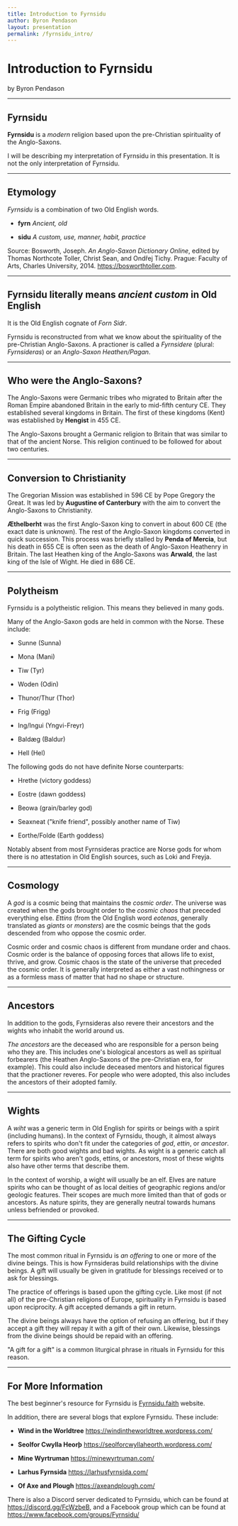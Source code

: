 ```yaml
---
title: Introduction to Fyrnsidu
author: Byron Pendason
layout: presentation
permalink: /fyrnsidu_intro/
---
```


# Introduction to Fyrnsidu

by Byron Pendason

---

## Fyrnsidu

**Fyrnsidu** is a *modern* religion based upon the pre-Christian spirituality of the Anglo-Saxons.

I will be describing my interpretation of Fyrnsidu in this presentation. It is not the only interpretation of Fyrnsidu.

---

## Etymology

*Fyrnsidu* is a combination of two Old English words.

- **fyrn** *Ancient, old*

- **sidu** *A custom, use, manner, habit, practice*

Source: Bosworth, Joseph. *An Anglo-Saxon Dictionary Online*, edited by Thomas Northcote Toller, Christ Sean, and Ondřej Tichy. Prague: Faculty of Arts, Charles University, 2014. <https://bosworthtoller.com>.

---

## Fyrnsidu literally means *ancient custom* in Old English

It is the Old English cognate of *Forn Sidr*.

Fyrnsidu is reconstructed from what we know about the spirituality of the pre-Christian Anglo-Saxons. A practioner is called a *Fyrnsidere* (plural: *Fyrnsideras*) or an *Anglo-Saxon Heathen/Pagan*.

---

## Who were the Anglo-Saxons?

The Anglo-Saxons were Germanic tribes who migrated to Britain after the Roman Empire abandoned Britain in the early to mid-fifth century CE. They established several kingdoms in Britain. The first of these kingdoms (Kent) was established by **Hengist** in 455 CE.

The Anglo-Saxons brought a Germanic religion to Britain that was similar to that of the ancient Norse. This religion continued to be followed for about two centuries.

---

## Conversion to Christianity

The Gregorian Mission was established in 596 CE by Pope Gregory the Great. It was led by **Augustine of Canterbury** with the aim to convert the Anglo-Saxons to Christianity.

**Æthelberht** was the first Anglo-Saxon king to convert in about 600 CE (the exact date is unknown). The rest of the Anglo-Saxon kingdoms converted in quick succession. This process was briefly stalled by **Penda of Mercia**, but his death in 655 CE is often seen as the death of Anglo-Saxon Heathenry in Britain. The last Heathen king of the Anglo-Saxons was **Arwald**, the last king of the Isle of Wight. He died in 686 CE.

---

## Polytheism

Fyrnsidu is a polytheistic religion. This means they believed in many gods.

Many of the Anglo-Saxon gods are held in common with the Norse. These include:

- Sunne (Sunna)

- Mona (Mani)

- Tiw (Tyr)

- Woden (Odin)

- Thunor/Thur (Thor)

- Frig (Frigg)

- Ing/Ingui (Yngvi-Freyr)

- Baldæg (Baldur)

- Hell (Hel)

The following gods do not have definite Norse counterparts:

- Hrethe (victory goddess)

- Eostre (dawn goddess)

- Beowa (grain/barley god)

- Seaxneat ("knife friend", possibly another name of Tiw)

- Eorthe/Folde (Earth goddess)

Notably absent from most Fyrnsideras practice are Norse gods for whom there is no attestation in Old English sources, such as Loki and Freyja.

---

## Cosmology

A *god* is a cosmic being that maintains the *cosmic order*. The universe was created when the gods brought order to the *cosmic chaos* that preceded everything else. *Ettins* (from the Old English word *eotenas*, generally translated as *giants* or *monsters*) are the cosmic beings that the gods descended from who oppose the cosmic order.

Cosmic order and cosmic chaos is different from mundane order and chaos. Cosmic order is the balance of opposing forces that allows life to exist, thrive, and grow. Cosmic chaos is the state of the universe that preceded the cosmic order. It is generally interpreted as either a vast nothingness or as a formless mass of matter that had no shape or structure.

---

## Ancestors

In addition to the gods, Fyrnsideras also revere their ancestors and the wights who inhabit the world around us.

*The ancestors* are the deceased who are responsible for a person being who they are. This includes one's biological ancestors as well as spiritual forbearers (the Heathen Anglo-Saxons of the pre-Christian era, for example). This could also include deceased mentors and historical figures that the practioner reveres. For people who were adopted, this also includes the ancestors of their adopted family.

---

## Wights

A *wiht* was a generic term in Old English for spirits or beings with a spirit (including humans). In the context of Fyrnsidu, though, it almost always refers to spirits who don't fit under the categories of *god*, *ettin*, or *ancestor*. There are both good wights and bad wights. As wight is a generic catch all term for spirits who aren't gods, ettins, or ancestors, most of these wights also have other terms that describe them.

In the context of worship, a wight will usually be an elf. Elves are nature spirits who can be thought of as local deities of geographic regions and/or geologic features. Their scopes are much more limited than that of gods or ancestors. As nature spirits, they are generally neutral towards humans unless befriended or provoked.

---

## The Gifting Cycle

The most common ritual in Fyrnsidu is *an offering* to one or more of the divine beings. This is how Fyrnsideras build relationships with the divine beings. A gift will usually be given in gratitude for blessings received or to ask for blessings.

The practice of offerings is based upon the gifting cycle. Like most (if not all) of the pre-Christian religions of Europe, spirituality in Fyrnsidu is based upon reciprocity. A gift accepted demands a gift in return.

The divine beings always have the option of refusing an offering, but if they accept a gift they will repay it with a gift of their own. Likewise, blessings from the divine beings should be repaid with an offering.

"A gift for a gift" is a common liturgical phrase in rituals in Fyrnsidu for this reason.

---

## For More Information

The best beginner's resource for Fyrnsidu is [Fyrnsidu.faith](https://fyrnsidu.faith/) website. 

In addition, there are several blogs that explore Fyrnsidu. These include:

- **Wind in the Worldtree** https://windintheworldtree.wordpress.com/

- **Seolfor Cwylla Heorþ** https://seolforcwyllaheorth.wordpress.com/

- **Mine Wyrtruman** https://minewyrtruman.com/

- **Larhus Fyrnsida** https://larhusfyrnsida.com/

- **Of Axe and Plough** https://axeandplough.com/

There is also a Discord server dedicated to Fyrnsidu, which can be found at https://discord.gg/FcWzbeB, and a Facebook group which can be found at https://www.facebook.com/groups/Fyrnsidu/

